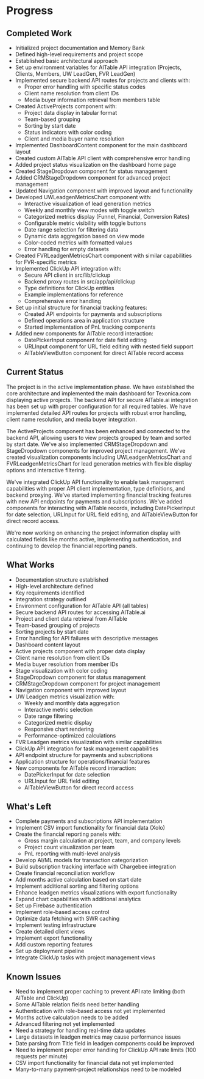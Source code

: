 # Progress

## Completed Work
- Initialized project documentation and Memory Bank
- Defined high-level requirements and project scope
- Established basic architectural approach
- Set up environment variables for AITable API integration (Projects, Clients, Members, UW LeadGen, FVR LeadGen)
- Implemented secure backend API routes for projects and clients with:
  - Proper error handling with specific status codes
  - Client name resolution from client IDs
  - Media buyer information retrieval from members table
- Created ActiveProjects component with:
  - Project data display in tabular format
  - Team-based grouping
  - Sorting by start date
  - Status indicators with color coding
  - Client and media buyer name resolution
- Implemented DashboardContent component for the main dashboard layout
- Created custom AITable API client with comprehensive error handling
- Added project status visualization on the dashboard home page
- Created StageDropdown component for status management
- Added CRMStageDropdown component for advanced project management
- Updated Navigation component with improved layout and functionality
- Developed UWLeadgenMetricsChart component with:
  - Interactive visualization of lead generation metrics
  - Weekly and monthly view modes with toggle switch
  - Categorized metrics display (Funnel, Financial, Conversion Rates)
  - Configurable metric visibility with toggle buttons
  - Date range selection for filtering data
  - Dynamic data aggregation based on view mode
  - Color-coded metrics with formatted values
  - Error handling for empty datasets
- Created FVRLeadgenMetricsChart component with similar capabilities for FVR-specific metrics
- Implemented ClickUp API integration with:
  - Secure API client in src/lib/clickup
  - Backend proxy routes in src/app/api/clickup
  - Type definitions for ClickUp entities
  - Example implementations for reference
  - Comprehensive error handling
- Set up initial structure for financial tracking features:
  - Created API endpoints for payments and subscriptions
  - Defined operations area in application structure
  - Started implementation of PnL tracking components
- Added new components for AITable record interaction:
  - DatePickerInput component for date field editing
  - URLInput component for URL field editing with nested field support
  - AITableViewButton component for direct AITable record access

## Current Status
The project is in the active implementation phase. We have established the core architecture and implemented the main dashboard for Texonica.com displaying active projects. The backend API for secure AITable.ai integration has been set up with proper configuration for all required tables. We have implemented detailed API routes for projects with robust error handling, client name resolution, and media buyer integration. 

The ActiveProjects component has been enhanced and connected to the backend API, allowing users to view projects grouped by team and sorted by start date. We've also implemented CRMStageDropdown and StageDropdown components for improved project management. We've created visualization components including UWLeadgenMetricsChart and FVRLeadgenMetricsChart for lead generation metrics with flexible display options and interactive filtering.

We've integrated ClickUp API functionality to enable task management capabilities with proper API client implementation, type definitions, and backend proxying. We've started implementing financial tracking features with new API endpoints for payments and subscriptions. We've added components for interacting with AITable records, including DatePickerInput for date selection, URLInput for URL field editing, and AITableViewButton for direct record access.

We're now working on enhancing the project information display with calculated fields like months active, implementing authentication, and continuing to develop the financial reporting panels.

## What Works
- Documentation structure established
- High-level architecture defined
- Key requirements identified
- Integration strategy outlined
- Environment configuration for AITable API (all tables)
- Secure backend API routes for accessing AITable.ai
- Project and client data retrieval from AITable
- Team-based grouping of projects
- Sorting projects by start date
- Error handling for API failures with descriptive messages
- Dashboard content layout
- Active projects component with proper data display
- Client name resolution from client IDs
- Media buyer resolution from member IDs
- Stage visualization with color coding
- StageDropdown component for status management
- CRMStageDropdown component for project management
- Navigation component with improved layout
- UW Leadgen metrics visualization with:
  - Weekly and monthly data aggregation
  - Interactive metric selection
  - Date range filtering
  - Categorized metric display
  - Responsive chart rendering
  - Performance-optimized calculations
- FVR Leadgen metrics visualization with similar capabilities
- ClickUp API integration for task management capabilities
- API endpoint structure for payments and subscriptions
- Application structure for operations/financial features
- New components for AITable record interaction:
  - DatePickerInput for date selection
  - URLInput for URL field editing
  - AITableViewButton for direct record access

## What's Left
- Complete payments and subscriptions API implementation
- Implement CSV import functionality for financial data (Xolo)
- Create the financial reporting panels with:
  - Gross margin calculation at project, team, and company levels
  - Project count visualization per team
  - PnL reporting with multi-level analysis
- Develop AI/ML models for transaction categorization
- Build subscription tracking interface with Chargebee integration
- Create financial reconciliation workflow
- Add months active calculation based on start date
- Implement additional sorting and filtering options
- Enhance leadgen metrics visualizations with export functionality
- Expand chart capabilities with additional analytics
- Set up Firebase authentication
- Implement role-based access control
- Optimize data fetching with SWR caching
- Implement testing infrastructure
- Create detailed client views
- Implement export functionality
- Add custom reporting features
- Set up deployment pipeline
- Integrate ClickUp tasks with project management views

## Known Issues
- Need to implement proper caching to prevent API rate limiting (both AITable and ClickUp)
- Some AITable relation fields need better handling
- Authentication with role-based access not yet implemented
- Months active calculation needs to be added
- Advanced filtering not yet implemented
- Need a strategy for handling real-time data updates
- Large datasets in leadgen metrics may cause performance issues
- Date parsing from Title field in leadgen components could be improved
- Need to implement proper error handling for ClickUp API rate limits (100 requests per minute)
- CSV import functionality for financial data not yet implemented
- Many-to-many payment-project relationships need to be modeled 
